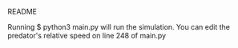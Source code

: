 README

Running $ python3 main.py will run the simulation.
You can edit the predator's relative speed on line 248 of main.py
